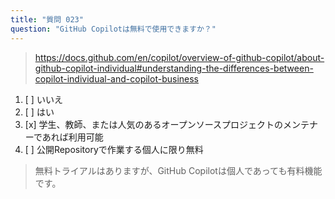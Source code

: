 ```yaml
---
title: "質問 023"
question: "GitHub Copilotは無料で使用できますか？"
---
```



> https://docs.github.com/en/copilot/overview-of-github-copilot/about-github-copilot-individual#understanding-the-differences-between-copilot-individual-and-copilot-business
1. [ ] いいえ
1. [ ] はい
1. [x] 学生、教師、または人気のあるオープンソースプロジェクトのメンテナーであれば利用可能
1. [ ] 公開Repositoryで作業する個人に限り無料
> 無料トライアルはありますが、GitHub Copilotは個人であっても有料機能です。